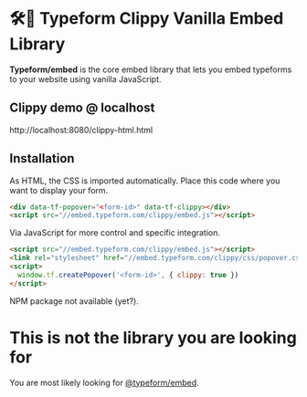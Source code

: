 # 🛠📎 Typeform Clippy Vanilla Embed Library

**Typeform/embed** is the core embed library that lets you embed typeforms to your website using vanilla JavaScript.

## Clippy demo @ localhost

http://localhost:8080/clippy-html.html

## Installation

As HTML, the CSS is imported automatically. Place this code where you want to display your form.

```html
<div data-tf-popover="<form-id>" data-tf-clippy></div>
<script src="//embed.typeform.com/clippy/embed.js"></script>
```

Via JavaScript for more control and specific integration.

```html
<script src="//embed.typeform.com/clippy/embed.js"></script>
<link rel="stylesheet" href="//embed.typeform.com/clippy/css/popover.css" />
<script>
  window.tf.createPopover('<form-id>', { clippy: true })
</script>
```

NPM package not available (yet?).

# This is not the library you are looking for

You are most likely looking for [@typeform/embed](https://github.com/Typeform/embed/tree/main/packages/embed).
